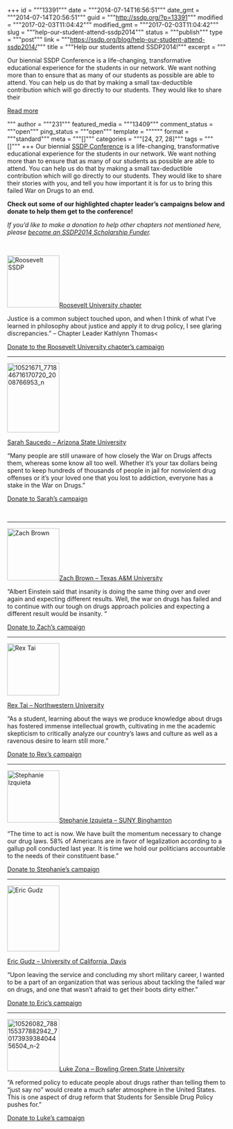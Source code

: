 +++
id = """13391"""
date = """2014-07-14T16:56:51"""
date_gmt = """2014-07-14T20:56:51"""
guid = """http://ssdp.org/?p=13391"""
modified = """2017-02-03T11:04:42"""
modified_gmt = """2017-02-03T11:04:42"""
slug = """help-our-student-attend-ssdp2014"""
status = """publish"""
type = """post"""
link = """https://ssdp.org/blog/help-our-student-attend-ssdp2014/"""
title = """Help our students attend SSDP2014!"""
excerpt = """<p>Our biennial SSDP Conference is a life-changing, transformative educational experience for the students in our network. We want nothing more than to ensure that as many of our students as possible are able to attend. You can help us do that by making a small tax-deductible contribution which will go directly to our students. They would like to share their</p>
<div class="h10"></div>
<p><a class="more-link2 flat" href="https://ssdp.org/blog/help-our-student-attend-ssdp2014/">Read more</a></p>
"""
author = """231"""
featured_media = """13409"""
comment_status = """open"""
ping_status = """open"""
template = """"""
format = """standard"""
meta = """[]"""
categories = """[24, 27, 28]"""
tags = """[]"""
+++
Our biennial <a href="http://ssdp.org/events/2014-conference-lobby-day/">SSDP Conference</a> is a life-changing, transformative educational experience for the students in our network. We want nothing more than to ensure that as many of our students as possible are able to attend. You can help us do that by making a small tax-deductible contribution which will go directly to our students. They would like to share their stories with you, and tell you how important it is for us to bring this failed War on Drugs to an end.

<strong>Check out some of our highlighted chapter leader&#8217;s campaigns below and donate to help them get to the conference!</strong>

<em>If you&#8217;d like to make a donation to help other chapters not mentioned here, please <a href="https://ssdp.nationbuilder.com/ssdp2014_scholarship_funder/" target="_blank">become an SSDP2014 Scholarship Funder</a>.</em>

&nbsp;

<a href="http://ssdp.org/assets/901463_656618930100_8291889627524406302_o-3.jpg"><img class="alignleft size-full wp-image-13446" src="http://ssdp.org/assets/901463_656618930100_8291889627524406302_o-3.jpg" alt="Roosevelt SSDP" width="120" height="120" /></a><a href="https://livetogivehq.com/fundraiser/roosevelt-university-students-for-sensible-drug-policy-for-students-for-sensible-drug-policy-foundation" target="_blank">Roosevelt University chapter</a>

Justice is a common subject touched upon, and when I think of what I&#8217;ve learned in philosophy about justice and apply it to drug policy, I see glaring discrepancies.&#8221; &#8211; Chapter Leader Kathlynn Thomas&lt;

<a href="https://livetogivehq.com/fundraiser/roosevelt-university-students-for-sensible-drug-policy-for-students-for-sensible-drug-policy-foundation" target="_blank">Donate to the Roosevelt University chapter&#8217;s campaign</a>

<hr />

<a href="http://ssdp.org/assets/10521671_771846716170720_2008766953_n.jpg"><img class="alignleft wp-image-13396" src="http://ssdp.org/assets/10521671_771846716170720_2008766953_n-225x300.jpg" alt="10521671_771846716170720_2008766953_n" width="120" height="160" /></a>

<a href="https://livetogivehq.com/fundraiser/sarah-saucedo-for-students-for-sensible-drug-policy-foundation" target="_blank">Sarah Saucedo &#8211; Arizona State University</a>

“Many people are still unaware of how closely the War on Drugs affects them, whereas some know all too well. Whether it&#8217;s your tax dollars being spent to keep hundreds of thousands of people in jail for nonviolent drug offenses or it&#8217;s your loved one that you lost to addiction, everyone has a stake in the War on Drugs.”

<a href="https://livetogivehq.com/fundraiser/sarah-saucedo-for-students-for-sensible-drug-policy-foundation" target="_blank">Donate to Sarah&#8217;s campaign</a>

&nbsp;

<hr />

<a href="/assets/Brown2-1.jpg"><img class="alignleft size-full wp-image-13399" src="http://ssdp.org/assets/Brown2-1.jpg" alt="Zach Brown" width="120" height="120" /></a><a href="https://livetogivehq.com/fundraiser/zack-brown-for" target="_blank">Zach Brown &#8211; Texas A&amp;M University </a>

“Albert Einstein said that insanity is doing the same thing over and over again and expecting different results. Well, the war on drugs has failed and to continue with our tough on drugs approach policies and expecting a different result would be insanity. “

<a href="https://livetogivehq.com/fundraiser/zack-brown-for" target="_blank">Donate to Zach&#8217;s campaign</a>

<hr />

<a href="http://ssdp.org/assets/IMG_6099-6.jpg"><img class="alignleft wp-image-13400 size-full" src="http://ssdp.org/assets/IMG_6099-6.jpg" alt="Rex Tai" width="120" height="120" /></a>

<a href="https://livetogivehq.com/fundraiser/rex-tai-for-students-for-sensible-drug-policy-foundation" target="_blank">Rex Tai &#8211; Northwestern University</a>

“As a student, learning about the ways we produce knowledge about drugs has fostered immense intellectual growth, cultivating in me the academic skepticism to critically analyze our country’s laws and culture as well as a ravenous desire to learn still more.”

<a href="https://livetogivehq.com/fundraiser/rex-tai-for-students-for-sensible-drug-policy-foundation" target="_blank">Donate to Rex&#8217;s campaign</a>

<hr />

<a href="/assets/nsture.jpg"><img class="alignleft size-full wp-image-13398" src="http://ssdp.org/assets/nsture.jpg" alt="Stephanie Izquieta" width="120" height="120" /></a><a href="https://livetogivehq.com/fundraiser/stephanie-izquieta-for-students-for-sensible-drug-policy-foundation" target="_blank">Stephanie Izquieta &#8211; SUNY Binghamton</a>

&#8220;The time to act is now. We have built the momentum necessary to change our drug laws. 58% of Americans are in favor of legalization according to a gallup poll conducted last year. It is time we hold our politicians accountable to the needs of their constituent base.&#8221;

<a href="https://livetogivehq.com/fundraiser/stephanie-izquieta-for-students-for-sensible-drug-policy-foundation" target="_blank">Donate to Stephanie&#8217;s campaign</a>

<hr />

<a href="http://ssdp.org/assets/eric-gudz-headshot-1.jpg"><img class="alignleft wp-image-13403" src="http://ssdp.org/assets/eric-gudz-headshot-1-236x300.jpg" alt="Eric Gudz" width="120" height="152" /></a>

<a href="https://livetogivehq.com/fundraiser/eric-gudz-for-students-for-sensible-drug-policy-foundation" target="_blank">Eric Gudz &#8211; University of California, Davis</a>

“Upon leaving the service and concluding my short military career, I wanted to be a part of an organization that was serious about tackling the failed war on drugs, and one that wasn’t afraid to get their boots dirty either.”

<a href="https://livetogivehq.com/fundraiser/eric-gudz-for-students-for-sensible-drug-policy-foundation" target="_blank">Donate to Eric&#8217;s campaign</a>
&nbsp;
&nbsp;
&nbsp;
<hr />

<a href="http://ssdp.org/assets/10526082_788155377882942_7017393938404456504_n-2.jpg"><img class="alignleft wp-image-13447" src="http://ssdp.org/assets/10526082_788155377882942_7017393938404456504_n-2-298x300.jpg" alt="10526082_788155377882942_7017393938404456504_n-2" width="120" height="120" /></a><a href="https://livetogivehq.com/fundraiser/luke-zona-for-students-for-sensible-drug-policy-foundation" target="_blank">Luke Zona &#8211; Bowling Green State University</a>

“A reformed policy to educate people about drugs rather than telling them to &#8220;just say no&#8221; would create a much safer atmosphere in the United States. This is one aspect of drug reform that Students for Sensible Drug Policy pushes for.&#8221;

<a href="https://livetogivehq.com/fundraiser/luke-zona-for-students-for-sensible-drug-policy-foundation" target="_blank">Donate to Luke&#8217;s campaign</a>
